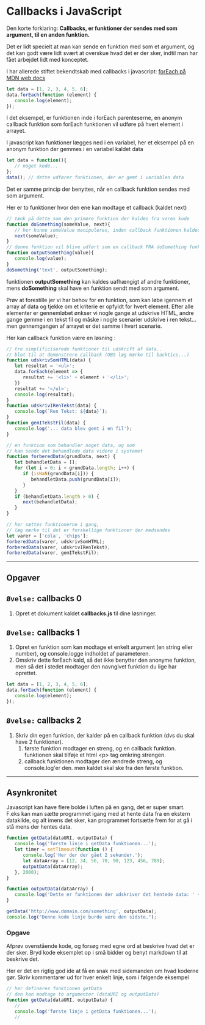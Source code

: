 # Callbacks i JavaScript
Den korte forklaring: 
**Callbacks, er funktioner der sendes med som argument, til en anden funktion.**

Det er lidt specielt at man kan sende en funktion med som et argument, og det kan godt være lidt svært at overskue hvad det er der sker, indtil man har fået arbejdet lidt med konceptet.

I har allerede stiftet bekendtskab med callbacks i javascript:
[forEach på MDN web docs](https://developer.mozilla.org/en-US/docs/Web/JavaScript/Reference/Global_Objects/Array/forEach)
```javascript
let data = [1, 2, 3, 4, 5, 6];
data.forEach(function (element) {
   console.log(element);
});
```
I det eksempel, er funktionen inde i forEach parenteserne, en anonym callback funktion som forEach funktionen vil udføre på hvert element i arrayet.

I javascript kan funktioner lægges ned i en variabel, her et eksempel på en anonym funktion der gemmes i en variabel kaldet data
```javascript
let data = function(){
   // noget kode...
};
data(); // dette udfører funktionen, der er gemt i variablen data 
```
Det er samme princip der benyttes, når en callback funktion sendes med som argument.

Her er to funktioner hvor den ene kan modtage et callback (kaldet next)

```javascript
// tænk på dette som den primære funktion der kaldes fra vores kode
function doSomething(someValue, next){
   // her kunne someValue manipuleres, inden callback funktionen kaldes
   next(someValue);
}
// denne funktion vil blive udført som en callback FRA doSomething funktionen
function outputSomething(value){
   console.log(value);
}
doSomething('text', outputSomething);
```

funktionen **outputSomething** kan kaldes uafhængigt af andre funktioner, mens **doSomething** skal have en funktion sendt med som argument.





Prøv at forestille jer vi har behov for en funktion, som kan løbe igennem et array af data og tjekke om et kriterie er opfyldt for hvert element. Efter alle elementer er gennemløbet ønkser vi nogle gange at udskrive HTML, andre gange gemme i en tekst fil og måske i nogle scenarier udskrive i ren tekst... men gennemgangen af arrayet er det samme i hvert scenarie.

Her kan callback funktion være en løsning :
```javascript
// tre simplificiserede funktioner til udskrift af data..
// blot til at demonstrere callback (OBS læg mærke til backtics...)
function udskrivSomHTML(data) {
   let resultat = '<ul>';
   data.forEach(element => {
      resultat += '<li>' + element + '</li>';
   })
   resultat += '</ul>';
   console.log(resultat);
}
function udskrivIRenTekst(data) {
   console.log(`Ren Tekst: ${data}`);
}
function gemITekstFil(data) {
   console.log('... data blev gemt i en fil');
}

// en funktion som behandler noget data, og som
// kan sende det behandlede data videre i systemet
function forberedData(grundData, next) {
   let behandletData = [];
   for (let i = 0; i < grundData.length; i++) {
      if (isNaN(grundData[i])) {
         behandletData.push(grundData[i]);
      }
   }
   if (behandletData.length > 0) {
      next(behandletData);
   }
}

// her sættes funktionerne i gang, 
// læg mærke til det er forskellige funktioner der medsendes
let varer = ['cola', 'chips'];
forberedData(varer, udskrivSomHTML);
forberedData(varer, udskrivIRenTekst);
forberedData(varer, gemITekstFil);
```

---

## Opgaver

## ```Øvelse:``` callbacks 0
1. Opret et dokument kaldet **callbacks.js** til dine løsninger.


## ```Øvelse:``` callbacks 1
1. Opret en funktion som kan modtage et enkelt argument (en string eller number), og console.logge indholdet af parameteren.
1. Omskriv dette forEach kald, så det ikke benytter den anonyme funktion, men så det i stedet modtager den navngivet funktion du lige har oprettet.
```javascript
let data = [1, 2, 3, 4, 5, 6];
data.forEach(function (element) {
   console.log(element);
});
``` 


## ```Øvelse:``` callbacks 2

1. Skriv din egen funktion, der kalder på en callback funktion (dvs du skal have 2 funktioner).
   1. første funktion modtager en streng, og en callback funktion. funktionen skal tilføje et html \<p\> tag omkring strengen.
   1. callback funktionen modtager den ændrede streng, og console.log'er den. men kaldet skal ske fra den første funktion.



---

## Asynkronitet

Javascript kan have flere bolde i luften på en gang, det er super smart.
F.eks kan man sætte programmet igang med at hente data fra en ekstern datakilde, og alt imens det sker, kan programmet fortsætte frem for at gå i stå mens der hentes data. 
```javascript
function getData(dataURI, outputData) {
   console.log('første linje i getData funktionen...');
   let timer = setTimeout(function () {
      console.log('Her der der gået 2 sekunder.');
      let dataArray = [12, 34, 56, 78, 90, 123, 456, 789];
      outputData(dataArray);
   }, 2000);
}

function outputData(dataArray) {
   console.log('Dette er funktionen der udskriver det hentede data: ' + dataArray);
}

getData('http://www.domain.com/something', outputData);
console.log("Denne kode linje burde være den sidste.");
```

### Opgave
Afprøv ovenstående kode, og forsøg med egne ord at beskrive hvad det er der sker.
Bryd kode eksemplet op i små bidder og benyt markdown til at beskrive det.

Her er det en rigtig god ide at få en snak med sidemanden om hvad koderne gør. 
Skriv kommentarer ud for hver enkelt linje, som i følgende eksempel 
```javascript
// her defineres funktionen getData
// den kan modtage to argumenter (dataURI og outputData)
function getData(dataURI, outputData) {
   // 
   console.log('første linje i getData funktionen...');
   // 
```
